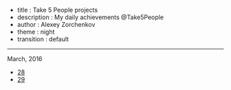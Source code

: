 - title : Take 5 People projects
- description : My daily achievements @Take5People
- author : Alexey Zorchenkov
- theme : night
- transition : default

***

March, 2016

- [28](https://github.com/zuoqin/Take5People/blob/master/slides/2016/March/20160328.md)
- [29](https://github.com/zuoqin/Take5People/blob/master/slides/2016/March/20160329.md)
